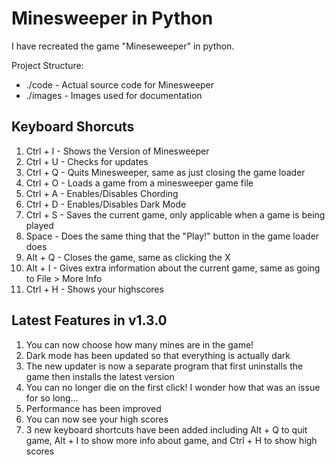 # Minesweeper in Python

I have recreated the game "Mineseweeper" in python.

Project Structure:
- ./code - Actual source code for Minesweeper
- ./images - Images used for documentation

## Keyboard Shorcuts

1. Ctrl + I - Shows the Version of Minesweeper
2. Ctrl + U - Checks for updates
3. Ctrl + Q - Quits Minesweeper, same as just closing the game loader
4. Ctrl + O - Loads a game from a minesweeper game file
5. Ctrl + A - Enables/Disables Chording
6. Ctrl + D - Enables/Disables Dark Mode
7. Ctrl + S - Saves the current game, only applicable when a game is being played
8. Space - Does the same thing that the "Play!" button in the game loader does
7. Alt + Q - Closes the game, same as clicking the X
9. Alt + I - Gives extra information about the current game, same as going to File > More Info
10. Ctrl + H - Shows your highscores

## Latest Features in v1.3.0

1. You can now choose how many mines are in the game!
2. Dark mode has been updated so that everything is actually dark
3. The new updater is now a separate program that first uninstalls the game then installs the latest version
4. You can no longer die on the first click! I wonder how that was an issue for so long...
5. Performance has been improved
6. You can now see your high scores
7. 3 new keyboard shortcuts have been added including Alt + Q to quit game, Alt + I to show more info about game, and Ctrl + H to show high scores
